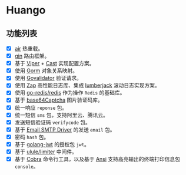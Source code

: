 # Huango

## 功能列表

- [x] [air](https://github.com/cosmtrek/air) 热重载。
- [x] [gin](https://gin-gonic.com/) 路由框架。
- [x] 基于 [Viper](https://github.com/spf13/viper) + [Cast](https://github.com/spf13/cast) 实现配置方案。
- [x] 使用 [Gorm](https://gorm.io/) 对象关系映射。
- [x] 使用 [Govalidator](https://github.com/thedevsaddam/govalidator) 验证请求。
- [x] 使用 [Zap](https://github.com/uber-go/zap) 高性能日志库、集成 [lumberjack](https://github.com/natefinch/lumberjack) 滚动日志实现方案。
- [x] 使用 [go-redis/redis](https://github.com/go-redis/redis) 作为操作 `Redis` 的基础库。
- [x] 基于 [base64Captcha](https://github.com/mojocn/base64Captcha) 图片验证码库。
- [x] 统一响应 `reponse` 包。
- [x] 统一短信 `sms` 包，支持阿里云、腾讯云。
- [x] 发送短信验证码 `verifycode` 包。
- [x] 基于 [Email SMTP Driver](https://github.com/jordan-wright/email) 的发送 `email` 包。
- [x] 密码 `hash` 包。
- [x] 基于 [golang-jwt](https://github.com/golang-jwt/jwt) 的授权包 `jwt`。
- [x] 基于 [ulule/limiter](https://github.com/ulule/limiter) 中间件。
- [x] 基于 [Cobra](https://github.com/spf13/cobra) 命令行工具，以及基于 [Ansi](https://github.com/mgutz/ansi) 支持高亮输出的终端打印信息包 `console`。
